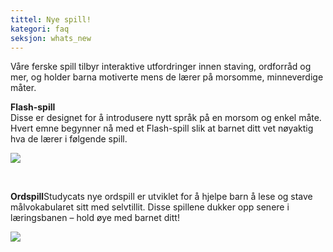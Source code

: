 ```yaml
---
tittel: Nye spill!
kategori: faq
seksjon: whats_new
---
```

Våre ferske spill tilbyr interaktive utfordringer innen staving, ordforråd og mer, og holder barna motiverte mens de lærer på morsomme, minneverdige måter.  
  
**Flash-spill**  
Disse er designet for å introdusere nytt språk på en morsom og enkel måte. Hvert emne begynner nå med et Flash-spill slik at barnet ditt vet nøyaktig hva de lærer i følgende spill.   
  
![](https://help.Studycat.com/hc/article_attachments/40396888063769)  



 


**Ordspill**Studycats nye ordspill er utviklet for å hjelpe barn å lese og stave målvokabularet sitt med selvtillit. Disse spillene dukker opp senere i læringsbanen – hold øye med barnet ditt!  



![](https://help.Studycat.com/hc/article_attachments/40706212454169)